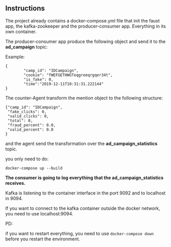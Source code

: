 ## Instructions
The project already contains a docker-compose.yml file that init the faust app, the kafka-zookeeper and the producer-consumer app. Everything in its own container.

The producer-consumer app produce the following object and send it to the **ad_campaign** topic:

Example:

```
{
        "camp_id": "IDCampaign",
        "cookie": "fWEFGETHWGTeqgreeqrgqer34t",
        "is_fake": 0,
        "time":"2019-12-11T10:31:31.222144"
}
```
The counter-Agent transform the mention object to the following structure:

```
{"camp_id": "IDCampaign",
 "fake_clicks": 0,
 "valid_clicks": 0,
 "total": 0,
 "fraud_percent": 0.0,
 "valid_percent": 0.0
}
```

and the agent send the transformation over the **ad_campaign_statistics** topic.

you only need to do:

```
docker-compose up --build
```

**The consumer is going to log everything that the ad_campaign_statistics receives.**

Kafka is listening to the container interface in the port 9092 and to localhost in 9094.

If you want to connect to the kafka container outside the docker network, you need to use localhost:9094.

PD:

if you want to restart everything, you need to use ``docker-compose down `` before you restart the environment.